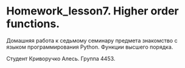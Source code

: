 # Homework_lesson7. Higher order functions.

Домашняя работа к седьмому семинару предмета знакомство с языком программирования Python. Функции высшего порядка.

Студент Криворучко Алесь. Группа 4453.